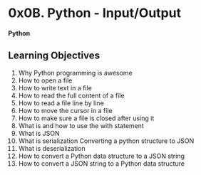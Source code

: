 # 0x0B. Python - Input/Output
#### Python
## Learning Objectives

1. Why Python programming is awesome
2. How to open a file
3. How to write text in a file
4. How to read the full content of a file
5. How to read a file line by line
6. How to move the cursor in a file
7. How to make sure a file is closed after using it
8. What is and how to use the with statement
9. What is JSON
10. What is serialization
Converting a python structure to JSON 
11. What is deserialization
12. How to convert a Python data structure to a JSON string
13. How to convert a JSON string to a Python data structure
